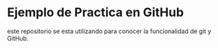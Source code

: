 # Ejemplo de Practica en GitHub
este repositorio se esta utilizando para conocer la funcionalidad de git y GitHub.